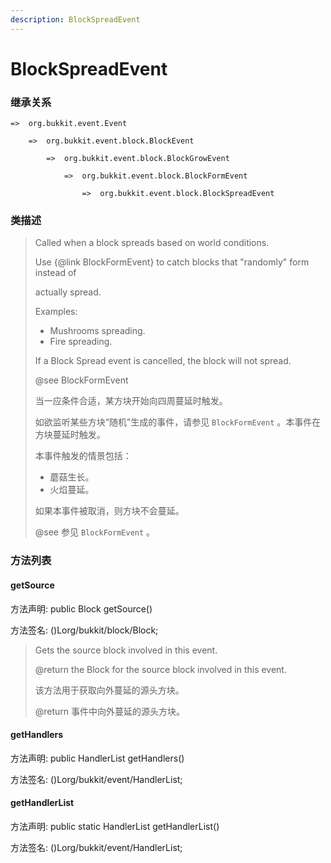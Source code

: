 ```yaml
---
description: BlockSpreadEvent
---
```


# BlockSpreadEvent

### 继承关系

    =>  org.bukkit.event.Event

        =>  org.bukkit.event.block.BlockEvent

            =>  org.bukkit.event.block.BlockGrowEvent

                =>  org.bukkit.event.block.BlockFormEvent

                    =>  org.bukkit.event.block.BlockSpreadEvent

### 类描述

> Called when a block spreads based on world conditions.
>
> Use {@link BlockFormEvent} to catch blocks that "randomly" form instead of
>
> actually spread.
>
> Examples:
>
> <ul>
>
> <li>Mushrooms spreading.
>
> <li>Fire spreading.
>
> </ul>
>
> If a Block Spread event is cancelled, the block will not spread.
>
> @see BlockFormEvent
>
> 当一应条件合适，某方块开始向四周蔓延时触发。
>
> 如欲监听某些方块“随机”生成的事件，请参见 `BlockFormEvent` 。本事件在方块蔓延时触发。
>
> 本事件触发的情景包括：
>
> <ul>
>
> <li>蘑菇生长。
>
> <li>火焰蔓延。
>
> </ul>
>
> 如果本事件被取消，则方块不会蔓延。
>
> @see 参见 `BlockFormEvent` 。

### 方法列表

#### getSource

方法声明: public Block getSource()

方法签名: ()Lorg/bukkit/block/Block;

> Gets the source block involved in this event.
>
> @return the Block for the source block involved in this event.
>
> 该方法用于获取向外蔓延的源头方块。
>
> @return 事件中向外蔓延的源头方块。

#### getHandlers

方法声明: public HandlerList getHandlers()

方法签名: ()Lorg/bukkit/event/HandlerList;

#### getHandlerList

方法声明: public static HandlerList getHandlerList()

方法签名: ()Lorg/bukkit/event/HandlerList;